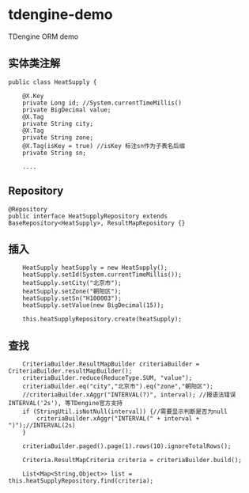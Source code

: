 # tdengine-demo
TDengine ORM demo

## 实体类注解
    public class HeatSupply {

        @X.Key
        private Long id; //System.currentTimeMillis()
        private BigDecimal value;
        @X.Tag
        private String city;
        @X.Tag
        private String zone;
        @X.Tag(isKey = true) //isKey 标注sn作为子表名后缀
        private String sn;
        
        ....
       
##  Repository 
    @Repository
    public interface HeatSupplyRepository extends BaseRepository<HeatSupply>, ResultMapRepository {}
    
## 插入
        HeatSupply heatSupply = new HeatSupply();
        heatSupply.setId(System.currentTimeMillis());
        heatSupply.setCity("北京市");
        heatSupply.setZone("朝阳区");
        heatSupply.setSn("H100003");
        heatSupply.setValue(new BigDecimal(15));
        
        this.heatSupplyRepository.create(heatSupply);
        
## 查找
        CriteriaBuilder.ResultMapBuilder criteriaBuilder = CriteriaBuilder.resultMapBuilder();
        criteriaBuilder.reduce(ReduceType.SUM, "value");
        criteriaBuilder.eq("city","北京市").eq("zone","朝阳区");
        //criteriaBuilder.xAggr("INTERVAL(?)", interval); //报语法错误 INTERVAL('2s'), 等TDengine官方支持
        if (StringUtil.isNotNull(interval)) {//需要显示判断是否为null
            criteriaBuilder.xAggr("INTERVAL(" + interval + ")");//INTERVAL(2s)
        }

        criteriaBuilder.paged().page(1).rows(10).ignoreTotalRows();
        
        Criteria.ResultMapCriteria criteria = criteriaBuilder.build();

        List<Map<String,Object>> list = this.heatSupplyRepository.find(criteria);
        
        